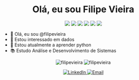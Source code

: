 <h1 align="center">Olá, eu sou Filipe Vieira</h1>

<p align="center">
  <img src="https://img.shields.io/badge/Python-3776AB?style=for-the-badge&logo=python&logoColor=white"/>
  <img src="https://img.shields.io/badge/SQL-3776AB?style=for-the-badge&logo=databricks&logoColor=white"/>
  <img src="https://img.shields.io/badge/Azure-0078D4?style=for-the-badge&logo=microsoft-azure&logoColor=white"/>
  <img src="https://img.shields.io/badge/Postman-FF6C37?style=for-the-badge&logo=postman&logoColor=white"/>
  <img src="https://img.shields.io/badge/Intercom-1F8FFF?style=for-the-badge&logo=intercom&logoColor=white"/>
  <img src="https://img.shields.io/badge/API-FF6C37?style=for-the-badge&logo=api&logoColor=white"/>
</p>

- 👋 Olá, eu sou @filipevieira
- 👀 Estou interessado em dados
- 🌱 Estou atualmente a aprender python
- 📚 Estudo Análise e Desenvolvimento de Sistemas

<p align="center">
  <img src="https://github-readme-stats.vercel.app/api?username=filipevieira&show_icons=true&theme=merko" alt="filipevieira" />
  <img src="https://github-readme-stats.vercel.app/api/top-langs/?username=filipevieira&layout=compact&theme=merko" alt="filipevieira" />
</p>

<p align="center">
  <a href="https://www.linkedin.com/in/filipevieiradossantos/">
    <img src="https://img.shields.io/badge/LinkedIn-0077B5?style=for-the-badge&logo=linkedin&logoColor=white" alt="LinkedIn"/>
  </a>
  <a href="mailto:contato@filipevieira.com.br">
    <img src="https://img.shields.io/badge/Email-D14836?style=for-the-badge&logo=gmail&logoColor=white" alt="Email"/>
  </a>
</p>

<!---
filipevieiradossantos/filipevieiradossantos is a ✨ special ✨ repository because its `README.md` (this file) appears on your GitHub profile.
You can click the Preview link to take a look at your changes.
--->
